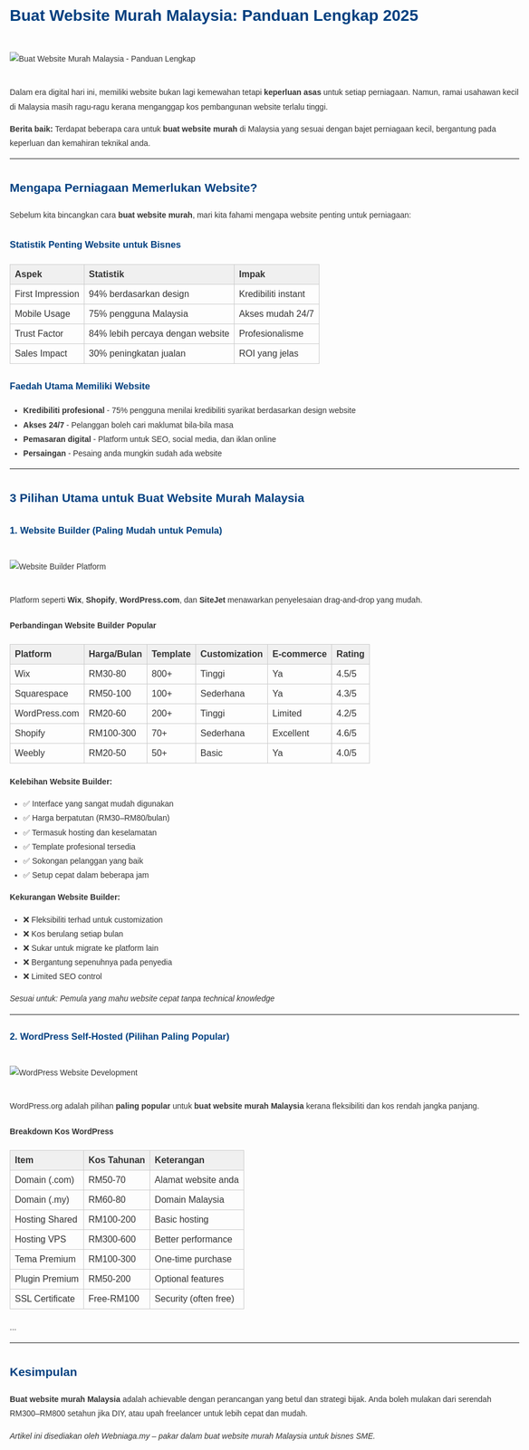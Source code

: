 <!DOCTYPE html>
<html lang="ms">
<head>
<meta charset="UTF-8">
<meta name="viewport" content="width=device-width, initial-scale=1.0">
<meta name="description" content="Panduan lengkap cara buat website murah di Malaysia dengan bajet rendah. Pilihan platform, kos anggaran, dan tips untuk website profesional tanpa belanja besar.">
<meta name="keywords" content="buat website murah, website murah, malaysia, wordpress, freelancer, bajet">
<title>Buat Website Murah Malaysia: Panduan Lengkap 2025</title>
<style>
  body { font-family: Arial, sans-serif; line-height: 1.8; color: #333; max-width: 900px; margin: auto; padding: 20px; }
  h1, h2, h3 { color: #004080; margin-top: 1.5em; }
  img { max-width: 100%; height: auto; margin: 20px 0; }
  table { width: 100%; border-collapse: collapse; margin: 20px 0; }
  th, td { border: 1px solid #ccc; padding: 8px; text-align: left; }
  th { background: #f0f0f0; }
  p { margin: 1em 0; }
</style>
</head>
<body>

<h1>Buat Website Murah Malaysia: Panduan Lengkap 2025</h1>

<img src="https://images.pexels.com/photos/196644/pexels-photo-196644.jpeg?auto=compress&cs=tinysrgb&w=1200&h=600&fit=crop" alt="Buat Website Murah Malaysia - Panduan Lengkap">

<p>Dalam era digital hari ini, memiliki website bukan lagi kemewahan tetapi <strong>keperluan asas</strong> untuk setiap perniagaan. Namun, ramai usahawan kecil di Malaysia masih ragu-ragu kerana menganggap kos pembangunan website terlalu tinggi.</p>

<p><strong>Berita baik:</strong> Terdapat beberapa cara untuk <strong>buat website murah</strong> di Malaysia yang sesuai dengan bajet perniagaan kecil, bergantung pada keperluan dan kemahiran teknikal anda.</p>

<hr>

<h2>Mengapa Perniagaan Memerlukan Website?</h2>

<p>Sebelum kita bincangkan cara <strong>buat website murah</strong>, mari kita fahami mengapa website penting untuk perniagaan:</p>

<h3>Statistik Penting Website untuk Bisnes</h3>

<table>
<tr>
<th>Aspek</th><th>Statistik</th><th>Impak</th>
</tr>
<tr>
<td>First Impression</td><td>94% berdasarkan design</td><td>Kredibiliti instant</td>
</tr>
<tr>
<td>Mobile Usage</td><td>75% pengguna Malaysia</td><td>Akses mudah 24/7</td>
</tr>
<tr>
<td>Trust Factor</td><td>84% lebih percaya dengan website</td><td>Profesionalisme</td>
</tr>
<tr>
<td>Sales Impact</td><td>30% peningkatan jualan</td><td>ROI yang jelas</td>
</tr>
</table>

<h3>Faedah Utama Memiliki Website</h3>
<ul>
<li><strong>Kredibiliti profesional</strong> - 75% pengguna menilai kredibiliti syarikat berdasarkan design website</li>
<li><strong>Akses 24/7</strong> - Pelanggan boleh cari maklumat bila-bila masa</li>
<li><strong>Pemasaran digital</strong> - Platform untuk SEO, social media, dan iklan online</li>
<li><strong>Persaingan</strong> - Pesaing anda mungkin sudah ada website</li>
</ul>

<hr>

<h2>3 Pilihan Utama untuk Buat Website Murah Malaysia</h2>

<h3>1. Website Builder (Paling Mudah untuk Pemula)</h3>

<img src="https://images.pexels.com/photos/265087/pexels-photo-265087.jpeg?auto=compress&cs=tinysrgb&w=800&h=400&fit=crop" alt="Website Builder Platform">

<p>Platform seperti <strong>Wix</strong>, <strong>Shopify</strong>, <strong>WordPress.com</strong>, dan <strong>SiteJet</strong> menawarkan penyelesaian drag-and-drop yang mudah.</p>

<h4>Perbandingan Website Builder Popular</h4>
<table>
<tr>
<th>Platform</th><th>Harga/Bulan</th><th>Template</th><th>Customization</th><th>E-commerce</th><th>Rating</th>
</tr>
<tr>
<td>Wix</td><td>RM30-80</td><td>800+</td><td>Tinggi</td><td>Ya</td><td>4.5/5</td>
</tr>
<tr>
<td>Squarespace</td><td>RM50-100</td><td>100+</td><td>Sederhana</td><td>Ya</td><td>4.3/5</td>
</tr>
<tr>
<td>WordPress.com</td><td>RM20-60</td><td>200+</td><td>Tinggi</td><td>Limited</td><td>4.2/5</td>
</tr>
<tr>
<td>Shopify</td><td>RM100-300</td><td>70+</td><td>Sederhana</td><td>Excellent</td><td>4.6/5</td>
</tr>
<tr>
<td>Weebly</td><td>RM20-50</td><td>50+</td><td>Basic</td><td>Ya</td><td>4.0/5</td>
</tr>
</table>

<p><strong>Kelebihan Website Builder:</strong></p>
<ul>
<li>✅ Interface yang sangat mudah digunakan</li>
<li>✅ Harga berpatutan (RM30–RM80/bulan)</li>
<li>✅ Termasuk hosting dan keselamatan</li>
<li>✅ Template profesional tersedia</li>
<li>✅ Sokongan pelanggan yang baik</li>
<li>✅ Setup cepat dalam beberapa jam</li>
</ul>

<p><strong>Kekurangan Website Builder:</strong></p>
<ul>
<li>❌ Fleksibiliti terhad untuk customization</li>
<li>❌ Kos berulang setiap bulan</li>
<li>❌ Sukar untuk migrate ke platform lain</li>
<li>❌ Bergantung sepenuhnya pada penyedia</li>
<li>❌ Limited SEO control</li>
</ul>

<p><em>Sesuai untuk: Pemula yang mahu website cepat tanpa technical knowledge</em></p>

<hr>

<h3>2. WordPress Self-Hosted (Pilihan Paling Popular)</h3>

<img src="https://images.pexels.com/photos/270404/pexels-photo-270404.jpeg?auto=compress&cs=tinysrgb&w=800&h=400&fit=crop" alt="WordPress Website Development">

<p>WordPress.org adalah pilihan <strong>paling popular</strong> untuk <strong>buat website murah Malaysia</strong> kerana fleksibiliti dan kos rendah jangka panjang.</p>

<h4>Breakdown Kos WordPress</h4>
<table>
<tr>
<th>Item</th><th>Kos Tahunan</th><th>Keterangan</th>
</tr>
<tr>
<td>Domain (.com)</td><td>RM50-70</td><td>Alamat website anda</td>
</tr>
<tr>
<td>Domain (.my)</td><td>RM60-80</td><td>Domain Malaysia</td>
</tr>
<tr>
<td>Hosting Shared</td><td>RM100-200</td><td>Basic hosting</td>
</tr>
<tr>
<td>Hosting VPS</td><td>RM300-600</td><td>Better performance</td>
</tr>
<tr>
<td>Tema Premium</td><td>RM100-300</td><td>One-time purchase</td>
</tr>
<tr>
<td>Plugin Premium</td><td>RM50-200</td><td>Optional features</td>
</tr>
<tr>
<td>SSL Certificate</td><td>Free-RM100</td><td>Security (often free)</td>
</tr>
</table>

<!-- (TERUSKAN seterusnya dengan section freelancer, step by step, table dan seterusnya) -->

<p>...</p>

<hr>

<h2>Kesimpulan</h2>
<p><strong>Buat website murah Malaysia</strong> adalah achievable dengan perancangan yang betul dan strategi bijak. Anda boleh mulakan dari serendah RM300–RM800 setahun jika DIY, atau upah freelancer untuk lebih cepat dan mudah.</p>

<p><em>Artikel ini disediakan oleh Webniaga.my – pakar dalam buat website murah Malaysia untuk bisnes SME.</em></p>

</body>
</html>
